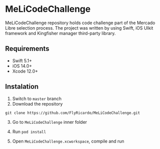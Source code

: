 # MeLiCodeChallenge
MeLiCodeChallenge repository holds code challenge part of the Mercado Libre selection process. The project was written by using Swift, iOS UIkit framework and Kingfisher manager third-party library.


## Requirements

- Swift 5.1+
- iOS 14.0+
- Xcode 12.0+


## Instalation


1. Switch to `master` branch 
2. Download the repository 
```
git clone https://github.com/FlyRicardo/MeLiCodeChallenge.git
```
3. Go to `MeLiCodeChallenge` inner folder

4. Run `pod install`
6. Open `MeLiCodeChallenge.xcworkspace`, compile and run
